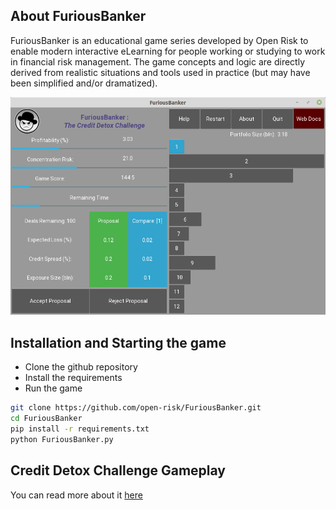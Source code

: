 ## About FuriousBanker

FuriousBanker is an educational game series developed by Open Risk to enable modern interactive eLearning for people working or studying to work in financial risk management. The game concepts and logic are directly derived from realistic situations and tools used in practice (but may have been simplified and/or dramatized). 

![Overview](/data/Overview.png)

## Installation and Starting the game

* Clone the github repository
* Install the requirements
* Run the game

```bash
git clone https://github.com/open-risk/FuriousBanker.git
cd FuriousBanker
pip install -r requirements.txt
python FuriousBanker.py
```

## Credit Detox Challenge Gameplay

You can read more about it [here](https://www.openriskmanagement.com/furiousbanker/)


